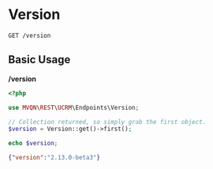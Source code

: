 # Version
`GET /version`


## Basic Usage

**/version**
```php
<?php

use MVQN\REST\UCRM\Endpoints\Version;

// Collection returned, so simply grab the first object.
$version = Version::get()->first();

echo $version;
```
```json
{"version":"2.13.0-beta3"}
```
